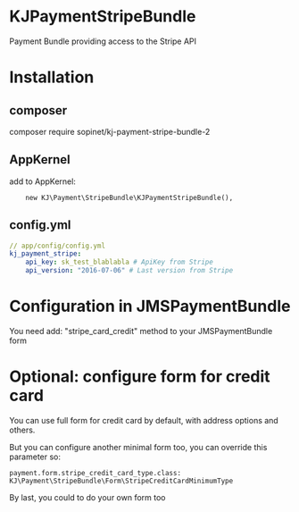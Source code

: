 KJPaymentStripeBundle
=====================

Payment Bundle providing access to the Stripe API

# Installation

## composer

composer require sopinet/kj-payment-stripe-bundle-2

## AppKernel

add to AppKernel: 
```
    new KJ\Payment\StripeBundle\KJPaymentStripeBundle(),
```

## config.yml

```yaml
// app/config/config.yml
kj_payment_stripe:
    api_key: sk_test_blablabla # ApiKey from Stripe
    api_version: "2016-07-06" # Last version from Stripe
```

# Configuration in JMSPaymentBundle

You need add:
"stripe_card_credit" method to your JMSPaymentBundle form

# Optional: configure form for credit card

You can use full form for credit card by default, with address options and others.

But you can configure another minimal form too, you can override this parameter so:
```
payment.form.stripe_credit_card_type.class: KJ\Payment\StripeBundle\Form\StripeCreditCardMinimumType
```

By last, you could to do your own form too
